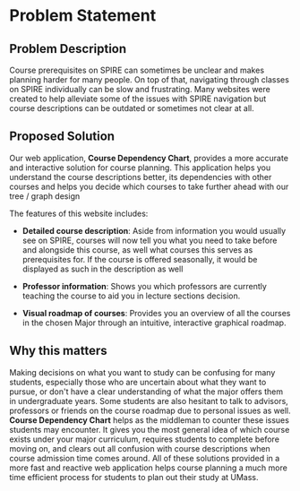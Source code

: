 # Problem Statement

## Problem Description

Course prerequisites on SPIRE can sometimes be unclear and makes planning harder for many people. On top of that, navigating through classes on SPIRE individually can be slow and frustrating. Many websites were created to help alleviate some of the issues with SPIRE navigation but course descriptions can be outdated or sometimes not clear at all.

## Proposed Solution

Our web application, **Course Dependency Chart**, provides a more accurate and interactive solution for course planning. This application helps you understand the course descriptions better, its dependencies with other courses and helps you decide
which courses to take further ahead with our tree / graph design

The features of this website includes:

- **Detailed course description**: Aside from information you would usually see on SPIRE, courses will now tell you what you need to take before and alongside this course, as well what courses this serves as prerequisites for. If the course is offered seasonally, it would be displayed as such in the description as well

- **Professor information**: Shows you which professors are currently teaching the course to aid you in lecture sections decision.

- **Visual roadmap of courses**: Provides you an overview of all the courses in the chosen Major through an intuitive, interactive graphical roadmap.

## Why this matters

Making decisions on what you want to study can be confusing for many students, especially those who are uncertain about what they want to pursue, or don't have a clear understanding of what the major offers them in undergraduate years. Some students are also hesitant to talk to advisors, professors or friends on the course roadmap due to personal issues as well. **Course Dependency Chart** helps as the middleman to counter these issues students may encounter. It gives you the most general idea of which course exists under your major curriculum, requires students to complete before moving on, and clears out all confusion with course descriptions when course admission time comes around. All of these solutions provided in a more fast and reactive web application helps course planning a much more time efficient process for students to plan out their study at UMass.